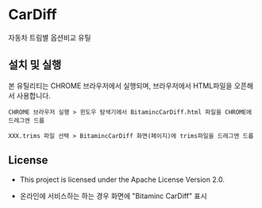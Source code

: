 # CarDiff
자동차 트림별 옵션비교 유틸

## 설치 및 실행

본 유틸리티는 CHROME 브라우저에서 실행되며, 브라우저에서 HTML파일을 오픈해서 사용합니다.


```
CHROME 브라우저 실행 > 윈도우 탐색기에서 BitamincCarDiff.html 파일을 CHROME에 드레그엔 드롭
```
```
XXX.trims 파일 선택 > BitamincCarDiff 화면(페이지)에 trims파일을 드레그엔 드롭
```

## License

+ This project is licensed under the Apache License Version 2.0.

+ 온라인에 서비스하는 하는 경우 화면에 "Bitaminc CarDiff" 표시

